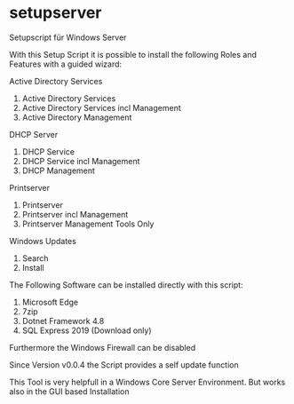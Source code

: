 # setupserver


Setupscript für Windows Server

With this Setup Script it is possible to install the following Roles and Features with a guided wizard:

Active Directory Services
1) Active Directory Services
2) Active Directory Services incl Management
3) Active Directory Management

DHCP Server
1) DHCP Service
2) DHCP Service incl Management
3) DHCP Management

Printserver
1) Printserver
2) Printserver incl Management
3) Printserver Management Tools Only

Windows Updates
1) Search
2) Install

The Following Software can be installed directly with this script:
1) Microsoft Edge
2) 7zip
3) Dotnet Framework 4.8
4) SQL Express 2019 (Download only)

Furthermore the Windows Firewall can be disabled

Since Version v0.0.4 the Script provides a self update function

This Tool is very helpfull in a Windows Core Server Environment.
But works also in the GUI based Installation